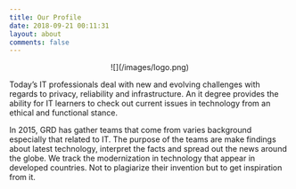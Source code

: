 ```yaml
---
title: Our Profile
date: 2018-09-21 00:11:31
layout: about
comments: false
---
```


<center>
![](/images/logo.png)
</center>

Today’s IT professionals deal with new and evolving challenges with regards to privacy, reliability and infrastructure. An it degree provides the ability for IT learners to check out current issues in technology from an ethical and functional stance.

In 2015, GRD has gather teams that come from varies background especially that related to IT. The purpose of the teams are make findings about latest technology, interpret the facts and spread out the news around the globe. We track the modernization in technology that appear in developed countries. Not to plagiarize their invention but to get inspiration from it.


